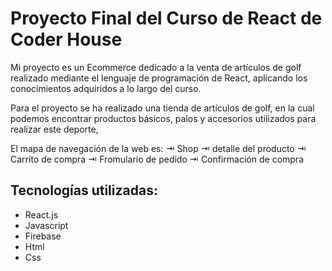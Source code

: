 # Proyecto Final del Curso de React de Coder House

Mi proyecto es un Ecommerce dedicado a la venta de artículos de golf realizado mediante el lenguaje de programación de React, aplicando los conocimientos adquiridos a lo largo del curso.

Para el proyecto se ha realizado una tienda de artículos de golf, en la cual podemos encontrar productos básicos, palos y accesorios utilizados para realizar este deporte,

El mapa de navegación de la web es: ⇥ Shop ⇥ detalle del producto ⇥ Carrito de compra ⇥ Fromulario de pedido ⇥ Confirmación de compra

## Tecnologías utilizadas:
* React.js
* Javascript
* Firebase
* Html
* Css
